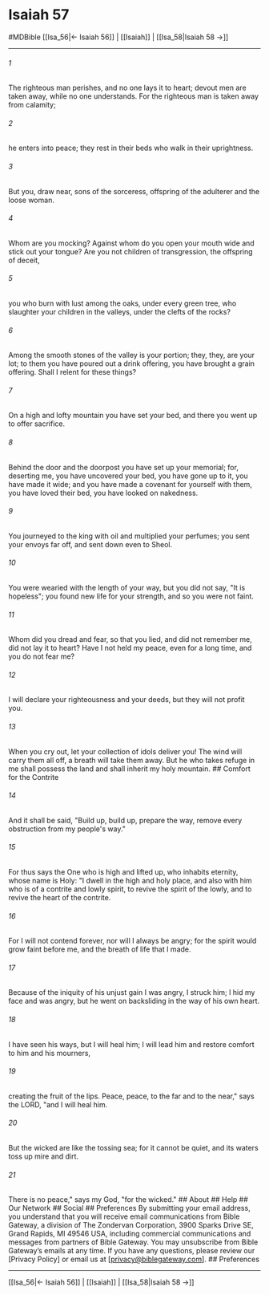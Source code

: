 # Isaiah 57
#MDBible
[[Isa_56|← Isaiah 56]] | [[Isaiah]] | [[Isa_58|Isaiah 58 →]]

***


###### 1 
The righteous man perishes, and no one lays it to heart; devout men are taken away, while no one understands. For the righteous man is taken away from calamity; 

###### 2 
he enters into peace; they rest in their beds who walk in their uprightness. 

###### 3 
But you, draw near, sons of the sorceress, offspring of the adulterer and the loose woman. 

###### 4 
Whom are you mocking? Against whom do you open your mouth wide and stick out your tongue? Are you not children of transgression, the offspring of deceit, 

###### 5 
you who burn with lust among the oaks, under every green tree, who slaughter your children in the valleys, under the clefts of the rocks? 

###### 6 
Among the smooth stones of the valley is your portion; they, they, are your lot; to them you have poured out a drink offering, you have brought a grain offering. Shall I relent for these things? 

###### 7 
On a high and lofty mountain you have set your bed, and there you went up to offer sacrifice. 

###### 8 
Behind the door and the doorpost you have set up your memorial; for, deserting me, you have uncovered your bed, you have gone up to it, you have made it wide; and you have made a covenant for yourself with them, you have loved their bed, you have looked on nakedness. 

###### 9 
You journeyed to the king with oil and multiplied your perfumes; you sent your envoys far off, and sent down even to Sheol. 

###### 10 
You were wearied with the length of your way, but you did not say, "It is hopeless"; you found new life for your strength, and so you were not faint. 

###### 11 
Whom did you dread and fear, so that you lied, and did not remember me, did not lay it to heart? Have I not held my peace, even for a long time, and you do not fear me? 

###### 12 
I will declare your righteousness and your deeds, but they will not profit you. 

###### 13 
When you cry out, let your collection of idols deliver you! The wind will carry them all off, a breath will take them away. But he who takes refuge in me shall possess the land and shall inherit my holy mountain. ## Comfort for the Contrite 

###### 14 
And it shall be said, "Build up, build up, prepare the way, remove every obstruction from my people's way." 

###### 15 
For thus says the One who is high and lifted up, who inhabits eternity, whose name is Holy: "I dwell in the high and holy place, and also with him who is of a contrite and lowly spirit, to revive the spirit of the lowly, and to revive the heart of the contrite. 

###### 16 
For I will not contend forever, nor will I always be angry; for the spirit would grow faint before me, and the breath of life that I made. 

###### 17 
Because of the iniquity of his unjust gain I was angry, I struck him; I hid my face and was angry, but he went on backsliding in the way of his own heart. 

###### 18 
I have seen his ways, but I will heal him; I will lead him and restore comfort to him and his mourners, 

###### 19 
creating the fruit of the lips. Peace, peace, to the far and to the near," says the LORD, "and I will heal him. 

###### 20 
But the wicked are like the tossing sea; for it cannot be quiet, and its waters toss up mire and dirt. 

###### 21 
There is no peace," says my God, "for the wicked." ## About ## Help ## Our Network ## Social ## Preferences By submitting your email address, you understand that you will receive email communications from Bible Gateway, a division of The Zondervan Corporation, 3900 Sparks Drive SE, Grand Rapids, MI 49546 USA, including commercial communications and messages from partners of Bible Gateway. You may unsubscribe from Bible Gateway&rsquo;s emails at any time. If you have any questions, please review our [Privacy Policy] or email us at [privacy@biblegateway.com]. ## Preferences

***

[[Isa_56|← Isaiah 56]] | [[Isaiah]] | [[Isa_58|Isaiah 58 →]]
